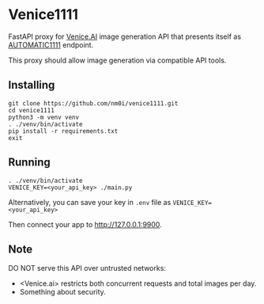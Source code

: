 # Venice1111

FastAPI proxy for [Venice.AI](https://venice.ai/) image generation API that presents itself as [AUTOMATIC1111](https://github.com/AUTOMATIC1111/stable-diffusion-webui) endpoint.

This proxy should allow image generation via compatible API tools.

## Installing

    git clone https://github.com/nm0i/venice1111.git
    cd venice1111
    python3 -m venv venv
    . ./venv/bin/activate
    pip install -r requirements.txt
    exit

## Running

    . ./venv/bin/activate
    VENICE_KEY=<your_api_key> ./main.py

Alternatively, you can save your key in `.env` file as `VENICE_KEY=<your_api_key>`

Then connect your app to http://127.0.0.1:9900.

## Note

DO NOT serve this API over untrusted networks:
 - <Venice.ai> restricts both concurrent requests and total images per day.
 - Something about security.
